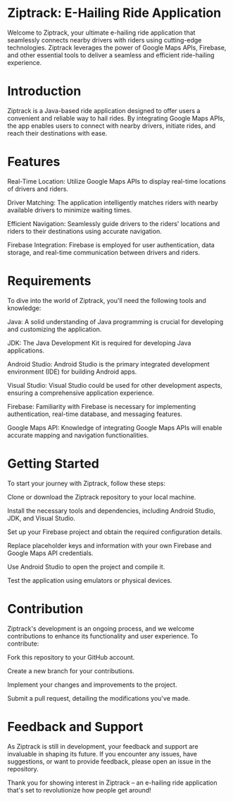 # Ziptrack: E-Hailing Ride Application
Welcome to Ziptrack, your ultimate e-hailing ride application that seamlessly connects nearby drivers with riders using cutting-edge technologies. Ziptrack leverages the power of Google Maps APIs, Firebase, and other essential tools to deliver a seamless and efficient ride-hailing experience.

# Introduction
Ziptrack is a Java-based ride application designed to offer users a convenient and reliable way to hail rides. By integrating Google Maps APIs, the app enables users to connect with nearby drivers, initiate rides, and reach their destinations with ease.

# Features
Real-Time Location: Utilize Google Maps APIs to display real-time locations of drivers and riders.

Driver Matching: The application intelligently matches riders with nearby available drivers to minimize waiting times.

Efficient Navigation: Seamlessly guide drivers to the riders' locations and riders to their destinations using accurate navigation.

Firebase Integration: Firebase is employed for user authentication, data storage, and real-time communication between drivers and riders.

# Requirements
To dive into the world of Ziptrack, you'll need the following tools and knowledge:

Java: A solid understanding of Java programming is crucial for developing and customizing the application.

JDK: The Java Development Kit is required for developing Java applications.

Android Studio: Android Studio is the primary integrated development environment (IDE) for building Android apps.

Visual Studio: Visual Studio could be used for other development aspects, ensuring a comprehensive application experience.

Firebase: Familiarity with Firebase is necessary for implementing authentication, real-time database, and messaging features.

Google Maps API: Knowledge of integrating Google Maps APIs will enable accurate mapping and navigation functionalities.

# Getting Started
To start your journey with Ziptrack, follow these steps:

Clone or download the Ziptrack repository to your local machine.

Install the necessary tools and dependencies, including Android Studio, JDK, and Visual Studio.

Set up your Firebase project and obtain the required configuration details.

Replace placeholder keys and information with your own Firebase and Google Maps API credentials.

Use Android Studio to open the project and compile it.

Test the application using emulators or physical devices.

# Contribution
Ziptrack's development is an ongoing process, and we welcome contributions to enhance its functionality and user experience. To contribute:

Fork this repository to your GitHub account.

Create a new branch for your contributions.

Implement your changes and improvements to the project.

Submit a pull request, detailing the modifications you've made.

# Feedback and Support
As Ziptrack is still in development, your feedback and support are invaluable in shaping its future. If you encounter any issues, have suggestions, or want to provide feedback, please open an issue in the repository.

Thank you for showing interest in Ziptrack – an e-hailing ride application that's set to revolutionize how people get around!





